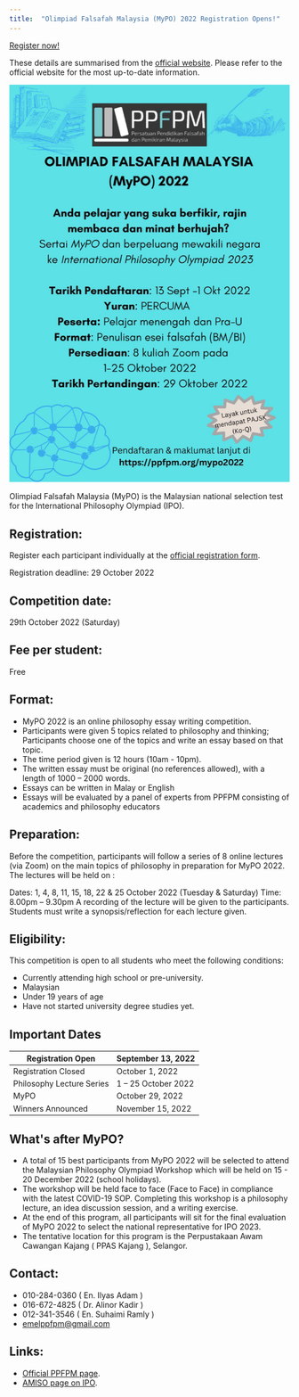 ```yaml
---
title:  "Olimpiad Falsafah Malaysia (MyPO) 2022 Registration Opens!"
---
```


[Register now!](https://docs.google.com/forms/d/e/1FAIpQLSd_mepdzNjDVlA9vETxCaUqvf8l-t7k_VI8NzCvZnO5_WOG9w/viewform?usp=send_form)

These details are summarised from the [official website](https://ppfpm.org/mypo2022/). Please refer to the official website for the most up-to-date information.

![MyPO Poster](/assets/images/2022-09-17-MyPO-2022-registration/mypo-poster.jpeg)

Olimpiad Falsafah Malaysia (MyPO) is the Malaysian national selection test for the International Philosophy Olympiad (IPO).

## Registration:

Register each participant individually at the [official registration form](https://docs.google.com/forms/d/e/1FAIpQLSd_mepdzNjDVlA9vETxCaUqvf8l-t7k_VI8NzCvZnO5_WOG9w/viewform?usp=send_form).

Registration deadline: 29 October 2022


## Competition date:

29th October 2022 (Saturday)



## Fee per student:

Free


## Format:
- MyPO 2022 is an online philosophy essay writing competition.
- Participants were given 5 topics related to philosophy and thinking; Participants choose one of the topics and write an essay based on that topic.
- The time period given is 12 hours (10am - 10pm).
- The written essay must be original (no references allowed), with a length of 1000 – 2000 words.
- Essays can be written in Malay or English
- Essays will be evaluated by a panel of experts from PPFPM consisting of academics and philosophy educators

## Preparation:
Before the competition, participants will follow a series of 8 online lectures (via Zoom) on the main topics of philosophy in preparation for MyPO 2022. The lectures will be held on :

Dates: 1, 4, 8, 11, 15, 18, 22 & 25 October 2022 (Tuesday & Saturday)
Time: 8.00pm – 9.30pm
A recording of the lecture will be given to the participants. Students must write a synopsis/reflection for each lecture given.

## Eligibility:

This competition is open to all students who meet the following conditions:

- Currently attending high school or pre-university.
- Malaysian
- Under 19 years of age
- Have not started university degree studies yet.

## Important Dates

| Registration Open         | September 13, 2022  |
|---------------------------|---------------------|
| Registration Closed       | October 1, 2022     |
| Philosophy Lecture Series | 1 – 25 October 2022 |
| MyPO                      | October 29, 2022    |
| Winners Announced         | November 15, 2022   |

## What's after MyPO?
- A total of 15 best participants from MyPO 2022 will be selected to attend the Malaysian Philosophy Olympiad Workshop which will be held on 15 - 20 December 2022 (school holidays).
- The workshop will be held face to face (Face to Face) in compliance with the latest COVID-19 SOP. Completing this workshop is a philosophy lecture, an idea discussion session, and a writing exercise.
- At the end of this program, all participants will sit for the final evaluation of MyPO 2022 to select the national representative for IPO 2023.
- The tentative location for this program is the Perpustakaan Awam Cawangan Kajang ( PPAS Kajang ), Selangor.

## Contact:
- 010-284-0360 ( En. Ilyas Adam )
- 016-672-4825 ( Dr. Alinor Kadir )
- 012-341-3546 ( En. Suhaimi Ramly )
- emelppfpm@gmail.com


## Links:
- [Official PPFPM page](https://ppfpm.org/).
- [AMISO page on IPO](https://amiso.my/ipo/).
